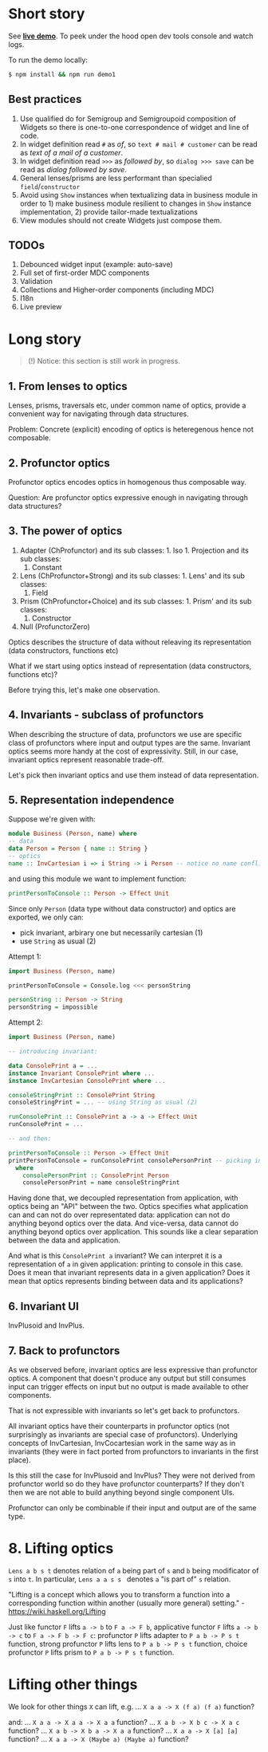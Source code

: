 # Short story

See [**live demo**](http://erykciepiela.xyz/bambik/demo/1/). To peek under the hood open dev tools console and watch logs.

To run the demo locally:

```bash
$ npm install && npm run demo1
```

## Best practices

  1. Use qualified do for Semigroup and Semigroupoid composition of Widgets so there is one-to-one correspondence of widget and line of code.
  1. In widget definition read `#` as *of*, so `text # mail # customer` can be read as *text of a mail of a customer*.
  1. In widget definition read `>>>` as *followed by*, so `dialog >>> save` can be read as *dialog followed by save*.
  1. General lenses/prisms are less performant than specialied `field`/`constructor`
  1. Avoid using `Show` instances when textualizing data in business module in order to 1) make business module resilient to changes in `Show` instance implementation, 2) provide tailor-made textualizations
  1. View modules should not create Widgets just compose them.

## TODOs

  1. Debounced widget input (example: auto-save)
  1. Full set of first-order MDC components
  1. Validation
  1. Collections and Higher-order components (including MDC)
  1. I18n
  1. Live preview
  
# Long story

> (!) Notice: this section is still work in progress.

## 1. From lenses to optics

Lenses, prisms, traversals etc, under common name of optics, provide a convenient way for navigating through data structures.

Problem: Concrete (explicit) encoding of optics is heteregenous hence not composable.

## 2. Profunctor optics

Profunctor optics encodes optics in homogenous thus composable way.

Question: Are profunctor optics expressive enough in navigating through data structures?

## 3. The power of optics

  1. Adapter (ChProfunctor) and its sub classes:
    1. Iso
    1. Projection and its sub classes:
      1. Constant
  1. Lens (ChProfunctor+Strong) and its sub classes:
    1. Lens' and its sub classes:
      1. Field
  1. Prism (ChProfunctor+Choice) and its sub classes:
    1. Prism' and its sub classes:
      1. Constructor
  1. Null (ProfunctorZero)

Optics describes the structure of data without releaving its representation (data constructors, functions etc)

What if we start using optics instead of representation (data constructors, functions etc)?

Before trying this, let's make one observation.

## 4. Invariants - subclass of profunctors

When describing the structure of data, profunctors we use are specific class of profunctors where input and output types are the same.
Invariant optics seems more handy at the cost of expressivity.
Still, in our case, invariant optics represent reasonable trade-off.

Let's pick then invariant optics and use them instead of data representation.

## 5. Representation independence

Suppose we're given with:

```purescript
module Business (Person, name) where
-- data
data Person = Person { name :: String }
-- optics
name :: InvCartesian i => i String -> i Person -- notice no name conflict with name field
```

and using this module we want to implement function:


```purescript
printPersonToConsole :: Person -> Effect Unit
```

Since only `Person` (data type without data constructor) and optics are exported, we only can:
  * pick invariant, arbirary one but necessarily cartesian (1)
  * use `String` as usual (2)

Attempt 1:

```purescript
import Business (Person, name)

printPersonToConsole = Console.log <<< personString

personString :: Person -> String
personString = impossible
```

Attempt 2:

```purescript
import Business (Person, name)

-- introducing invariant:

data ConsolePrint a = ...
instance Invariant ConsolePrint where ...
instance InvCartesian ConsolePrint where ...

consoleStringPrint :: ConsolePrint String
consoleStringPrint = ... -- using String as usual (2)

runConsolePrint :: ConsolePrint a -> a -> Effect Unit
runConsolePrint = ...

-- and then:

printPersonToConsole :: Person -> Effect Unit
printPersonToConsole = runConsolePrint consolePersonPrint -- picking invariant (1)
  where
    consolePersonPrint :: ConsolePrint Person
    consolePersonPrint = name consoleStringPrint

```

Having done that, we decoupled representation from application, with optics being an "API" between the two.
Optics specifies what application can and can not do over representated data: application can not do anything beyond optics over the data.
And vice-versa, data cannot do anything beyond optics over application.
This sounds like a clear separation between the data and application.

And what is this `ConsolePrint a` invariant?
We can interpret it is a representation of `a` in given application: printing to console in this case.
Does it mean that invariant represents data in a given application?
Does it mean that optics represents binding between data and its applications?

## 6. Invariant UI


InvPlusoid and InvPlus.

## 7. Back to profunctors

As we observed before, invariant optics are less expressive than profunctor optics.
A component that doesn't produce any output but still consumes input can
trigger effects on input but no output is made available to other components.

That is not expressible with invariants so let's get back to profunctors.

All invariant optics have their counterparts in profunctor optics (not surprisingly as invariants are special case of profunctors).
Underlying concepts of InvCartesian, InvCocartesian work in the same way as in invariants (they were in fact ported from profunctors to invariants in the first place).

Is this still the case for InvPlusoid and InvPlus? They were not derived from profunctor world so do they have profunctor counterparts?
If they don't then we are not able to build anything beyond single component UIs.

Profunctor can only be combinable if their input and output are of the same type.  

# 8. Lifting optics

`Lens a b s t` denotes relation of `a` being part of `s` and `b` being modificator of `s` into `t`.
In particular, `Lens a a s s ` denotes `a` "is part of" `s` relation.

"Lifting is a concept which allows you to transform a function into a corresponding function within another (usually more general) setting." - https://wiki.haskell.org/Lifting

Just like functor `F` lifts `a -> b` to `F a -> F b`,
applicative functor `F` lifts `a -> b -> c` to `F a -> F b -> F c`:
profunctor `P` lifts adapter to `P a b -> P s t` function,
strong profunctor `P` lifts lens to `P a b -> P s t` function,
choice profunctor `P` lifts prism to `P a b -> P s t` function.

# Lifting other things
We look for other things `X` can lift, e.g.
... `X a a -> X (f a) (f a)` function?

and:
... `X a a -> X a a -> X a a` function?
... `X a b -> X b c -> X a c` function?
... `X a b -> X b a -> X a a` function?
... `X a a -> X [a] [a]` function?
... `X a a -> X (Maybe a) (Maybe a)` function?
